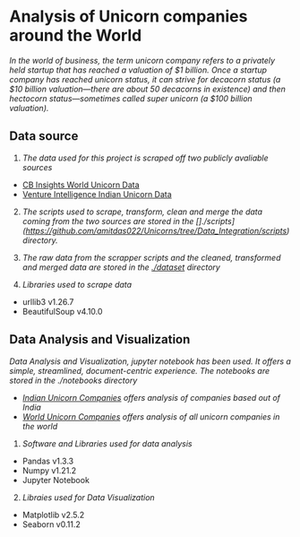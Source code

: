 # Analysis of Unicorn companies around the World

*In the world of business, the term unicorn company refers to a privately held startup that has reached a valuation of $1 billion. Once a startup company has reached unicorn status, it can strive for decacorn status (a $10 billion valuation—there are about 50 decacorns in existence) and then hectocorn status—sometimes called super unicorn (a $100 billion valuation).*

## Data source

1. *The data used for this project is scraped off two publicly avaliable sources*
- [CB Insights World Unicorn Data](https://www.cbinsights.com/research-unicorn-companies)
- [Venture Intelligence Indian Unicorn Data](https://www.ventureintelligence.com/Indian-Unicorn-Tracker.php)

2. *The scripts used to scrape, transform, clean and merge the data coming from the two sources are stored in the []./scripts](https://github.com/amitdas022/Unicorns/tree/Data_Integration/scripts) directory.*

3. *The raw data from the scrapper scripts and the cleaned, transformed and merged data are stored in the [./dataset](https://github.com/amitdas022/Unicorns/tree/Data_Integration/dataset) directory*

4. *Libraries used to scrape data*
- urllib3 v1.26.7
- BeautifulSoup v4.10.0

## Data Analysis and Visualization

*Data Analysis and Visualization, jupyter notebook has been used. It offers a simple, streamlined, document-centric experience. The notebooks are stored in the ./notebooks directory*
- *[Indian Unicorn Companies](https://github.com/amitdas022/Unicorns/blob/Data_Integration/notebooks/indian_unicorns.ipynb) offers analysis of companies based out of India*
- *[World Unicorn Companies](https://github.com/amitdas022/Unicorns/blob/Data_Integration/notebooks/visual.ipynb) offers analysis of all unicorn companies in the world*

1. *Software and Libraries used for data analysis*
- Pandas v1.3.3
- Numpy v1.21.2
- Jupyter Notebook

2. *Libraies used for Data Visualization*
- Matplotlib v2.5.2
- Seaborn v0.11.2
